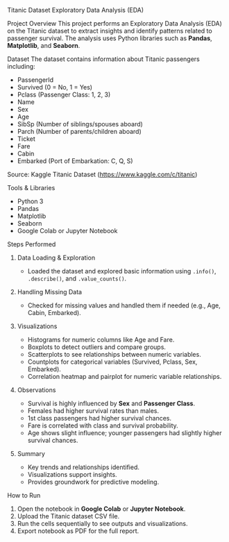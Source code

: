 Titanic Dataset Exploratory Data Analysis (EDA)

Project Overview
This project performs an Exploratory Data Analysis (EDA) on the Titanic dataset to extract insights and identify patterns related to passenger survival. The analysis uses Python libraries such as **Pandas**, **Matplotlib**, and **Seaborn**.

Dataset
The dataset contains information about Titanic passengers including:

- PassengerId  
- Survived (0 = No, 1 = Yes)  
- Pclass (Passenger Class: 1, 2, 3)  
- Name  
- Sex  
- Age  
- SibSp (Number of siblings/spouses aboard)  
- Parch (Number of parents/children aboard)  
- Ticket  
- Fare  
- Cabin  
- Embarked (Port of Embarkation: C, Q, S)

Source: Kaggle Titanic Dataset (https://www.kaggle.com/c/titanic)

Tools & Libraries
- Python 3  
- Pandas  
- Matplotlib  
- Seaborn  
- Google Colab or Jupyter Notebook

Steps Performed
1. Data Loading & Exploration
   - Loaded the dataset and explored basic information using `.info()`, `.describe()`, and `.value_counts()`.

2. Handling Missing Data
   - Checked for missing values and handled them if needed (e.g., Age, Cabin, Embarked).

3. Visualizations
   - Histograms for numeric columns like Age and Fare.
   - Boxplots to detect outliers and compare groups.
   - Scatterplots to see relationships between numeric variables.
   - Countplots for categorical variables (Survived, Pclass, Sex, Embarked).
   - Correlation heatmap and pairplot for numeric variable relationships.

4. Observations
   - Survival is highly influenced by **Sex** and **Passenger Class**.
   - Females had higher survival rates than males.
   - 1st class passengers had higher survival chances.
   - Fare is correlated with class and survival probability.
   - Age shows slight influence; younger passengers had slightly higher survival chances.

5. Summary
   - Key trends and relationships identified.
   - Visualizations support insights.
   - Provides groundwork for predictive modeling.

How to Run
1. Open the notebook in **Google Colab** or **Jupyter Notebook**.  
2. Upload the Titanic dataset CSV file.  
3. Run the cells sequentially to see outputs and visualizations.  
4. Export notebook as PDF for the full report.


